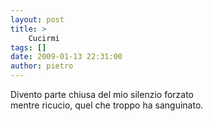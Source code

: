 ```yaml
---
layout: post
title: >
    Cucirmi
tags: []
date: 2009-01-13 22:31:00
author: pietro
---
```

Divento parte chiusa del mio silenzio forzato<br/>mentre ricucio, quel che troppo ha sanguinato.
